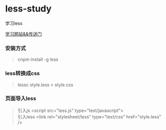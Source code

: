 # less-study
学习less

[学习网站&&传送门](http://less.bootcss.com/)

### 安装方式

> cnpm install -g less

### less转换成css

> lessc style.less > style.css

### 页面导入less

> 引入js \<script src="less.js" type="text/javascript"></script> <br/>
> 引入less \<link rel="stylesheet/less" type="text/css" href="style.less" />


